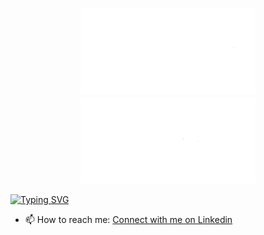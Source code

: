 <p align="center">
      <img src="assets/divyanshi.gif" alt="Image" />
       <img src="assets/rastogi.gif" alt="Image" />
</p>

[![Typing SVG](https://readme-typing-svg.demolab.com?font=Fira+Code&size=30&pause=1000&color=EA4C89&center=true&vCenter=true&multiline=true&random=true&width=780&height=70&lines=5%2B+years+of+professional+experience;Frontend+web+and+app+developer;Web+accessibility;React%2C+Typescript%2C;+Next+and+JavaScript+Enthusiastic)](https://git.io/typing-svg)

- 📫 How to reach me: [Connect with me on Linkedin](https://www.linkedin.com/in/divya5rastogi/)

<!--
**Divya-5/divyanshirastogi** is a ✨ _special_ ✨ repository because its `README.md` (this file) appears on your GitHub profile.

Here are some ideas to get you started:

- 🔭 I’m currently working on ...
- 🌱 I’m currently learning ...
- 👯 I’m looking to collaborate on ...
- 🤔 I’m looking for help with ...
- 💬 Ask me about ...
- 📫 How to reach me: ...
- 😄 Pronouns: ...
- ⚡ Fun fact: ...
-->
